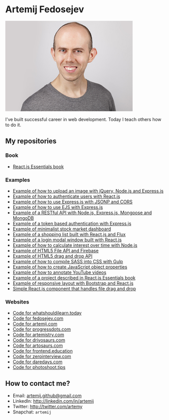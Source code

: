 # Artemij Fedosejev

<img src="artemij_fedosejev.jpg" width="400" />

I've built successful career in web development. Today I teach others how to do it.

## My repositories

### Book

+ [React.js Essentials book](https://github.com/fedosejev/react-essentials)

### Examples
+ [Example of how to upload an image with jQuery, Node.js and Express.js](https://github.com/fedosejev/upload-image-with-jquery-and-express)
+ [Example of how to authenticate users with React.js](https://github.com/fedosejev/user-authentication-with-react)
+ [Example of how to use Express.js with JSONP and CORS](https://github.com/fedosejev/express-jsonp-cors)
+ [Example of how to use EJS with Express.js](https://github.com/fedosejev/express-ejs)
+ [Example of a RESTful API with Node.js, Express.js, Mongoose and MongoDB](https://github.com/fedosejev/restful-api-express-mongoose)
+ [Example of a token based authentication with Express.js](https://github.com/fedosejev/express-api-token-authentication)
+ [Example of minimalist stock market dashboard](https://github.com/fedosejev/stock-market-dashboard)
+ [Example of a shopping list built with React.js and Flux](https://github.com/fedosejev/shopping-list-react)
+ [Example of a login modal window built with React.js](https://github.com/fedosejev/modal-window-react)
+ [Example of how to calculate interest over time with Node.js](https://github.com/fedosejev/growth-of-a-dollar-over-time)
+ [Example of HTML5 File API and Firebase](https://github.com/fedosejev/html5-file-drag-and-drop-firebase)
+ [Example of HTML5 drag and drop API](https://github.com/fedosejev/html5-drag-and-drop)
+ [Example of how to compile SASS into CSS with Gulp](https://github.com/fedosejev/compile-sass-with-gulp)
+ [Example of how to create JavaScript object properties](https://github.com/fedosejev/javascript-object-properties)
+ [Example of how to annotate YouTube videos](https://github.com/fedosejev/youtube-annotation)
+ [Example of a project described in React.js Essentials book](https://github.com/fedosejev/react-essentials-project)
+ [Example of responsive layout with Bootstrap and React.js](https://github.com/fedosejev/react-bootstrap-layout)
+ [Simple React.js component that handles file drag and drop](https://github.com/fedosejev/react-file-drag-and-drop)

### Websites

+ [Code for whatshouldilearn.today](https://github.com/fedosejev/whatshouldilearn.today)
+ [Code for fedosejev.com](https://github.com/fedosejev/fedosejev.com)
+ [Code for artemij.com](https://github.com/fedosejev/artemij.com)
+ [Code for progressdots.com](https://github.com/fedosejev/progressdots.com)
+ [Code for artemistry.com](https://github.com/fedosejev/artemistry.com)
+ [Code for drivosaurs.com](https://github.com/fedosejev/drivosaurs.com)
+ [Code for artosaurs.com](https://github.com/fedosejev/artosaurs.com)
+ [Code for frontend.education](https://github.com/fedosejev/frontend.education)
+ [Code for zerointerview.com](https://github.com/fedosejev/zerointerview.com)
+ [Code for daredays.com](https://github.com/fedosejev/daredays.com)
+ [Code for photoshoot.tips](https://github.com/fedosejev/photoshoot.tips)

## How to contact me?

+ Email: artemij.github@gmail.com
+ LinkedIn: http://linkedin.com/in/artemij
+ Twitter: http://twitter.com/artemy
+ Snapchat: `artemij`

